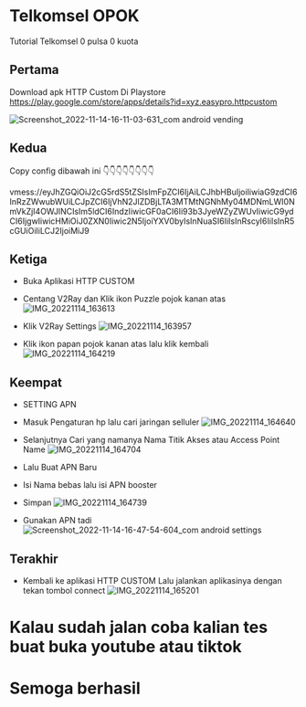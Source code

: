 # Telkomsel OPOK
Tutorial Telkomsel 0 pulsa 0 kuota

## Pertama
Download apk HTTP Custom Di Playstore
https://play.google.com/store/apps/details?id=xyz.easypro.httpcustom

![Screenshot_2022-11-14-16-11-03-631_com android vending](https://user-images.githubusercontent.com/42762412/201622206-925abadd-fe94-486f-8612-1db9ca5a100b.jpg)

## Kedua

Copy config dibawah ini
👇👇👇👇👇👇👇👇

vmess://eyJhZGQiOiJ2cG5rdS5tZSIsImFpZCI6IjAiLCJhbHBuIjoiIiwiaG9zdCI6InRzZWwubWUiLCJpZCI6IjVhN2JlZDBjLTA3MTMtNGNhMy04MDNmLWI0NmVkZjI4OWJlNCIsIm5ldCI6IndzIiwicGF0aCI6Ii93b3JyeWZyZWUvIiwicG9ydCI6IjgwIiwicHMiOiJ0ZXN0Iiwic2N5IjoiYXV0byIsInNuaSI6IiIsInRscyI6IiIsInR5cGUiOiIiLCJ2IjoiMiJ9

## Ketiga
- Buka Aplikasi HTTP CUSTOM
- Centang V2Ray dan Klik ikon Puzzle pojok kanan atas
![IMG_20221114_163613](https://user-images.githubusercontent.com/42762412/201626331-5186dd80-fbb3-46a9-9285-d64164e0916c.jpg)


- Klik V2Ray Settings
![IMG_20221114_163957](https://user-images.githubusercontent.com/42762412/201626721-e19b36f3-043c-4695-9f7e-fd223ed086b4.jpg)


- Klik ikon papan pojok kanan atas lalu klik kembali
![IMG_20221114_164219](https://user-images.githubusercontent.com/42762412/201627498-17382856-2d4f-4669-8b55-5cf82f008b78.jpg)

## Keempat

- SETTING APN
- Masuk Pengaturan hp lalu cari jaringan selluler
![IMG_20221114_164640](https://user-images.githubusercontent.com/42762412/201628689-c45bf871-491e-4cea-96eb-3b8bb789db09.jpg)

- Selanjutnya Cari yang namanya Nama Titik Akses atau Access Point Name
![IMG_20221114_164704](https://user-images.githubusercontent.com/42762412/201628844-f12bb6e1-dca7-4969-99ac-e2cd925391fd.jpg)

- Lalu Buat APN Baru 
- Isi Nama bebas lalu isi APN booster 
- Simpan
![IMG_20221114_164739](https://user-images.githubusercontent.com/42762412/201629009-d0c4519b-d17d-48df-9971-5c480839fb24.jpg)

- Gunakan APN tadi
![Screenshot_2022-11-14-16-47-54-604_com android settings](https://user-images.githubusercontent.com/42762412/201629125-4456bbc3-890c-4b75-866f-72f55d223ca9.jpg)

## Terakhir

- Kembali ke aplikasi HTTP CUSTOM Lalu jalankan aplikasinya dengan tekan tombol connect
![IMG_20221114_165201](https://user-images.githubusercontent.com/42762412/201629426-65f0db51-42a3-4b21-bb3d-da43704b50aa.jpg)



# Kalau sudah jalan coba kalian tes buat buka youtube atau tiktok 

# Semoga berhasil
